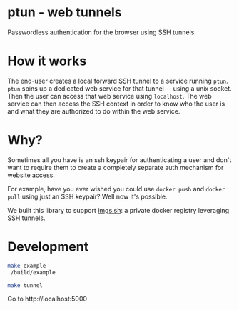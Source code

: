 # ptun - web tunnels

Passwordless authentication for the browser using SSH tunnels.

# How it works

The end-user creates a local forward SSH tunnel to a service running `ptun`.
`ptun` spins up a dedicated web service for that tunnel -- using a unix socket.
Then the user can access that web service using `localhost`. The web service can
then access the SSH context in order to know who the user is and what they are
authorized to do within the web service.

# Why?

Sometimes all you have is an ssh keypair for authenticating a user and don't
want to require them to create a completely separate auth mechanism for website
access.

For example, have you ever wished you could use `docker push` and `docker pull`
using just an SSH keypair? Well now it's possible.

We built this library to support [imgs.sh](https://pico.sh/imgs): a private
docker registry leveraging SSH tunnels.

# Development

```bash
make example
./build/example
```

```bash
make tunnel
```

Go to http://localhost:5000
